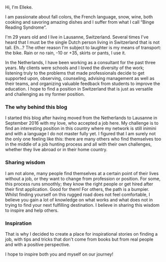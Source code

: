 
Hi, I'm Elleke.

I am passionate about fall colors, the French language, snow, wine, both cooking and savoring amazing dishes and I suffer from what I call “Binge Reading Syndrome”.

I'm 29 years old and I live in Lausanne, Switzerland. Several times I've heard that I must be the single Dutch person living in Switzerland that is not tall. Eh…? The other reason I'm subject to laughter is my means of transport: the bike. Rain or no rain, -10 or +35, skirts or pants, I use it.

In the Netherlands, I have been working as a consultant for the past three years. My clients were schools and I loved the diversity of the work; listening truly to the problems that made professionals decide to get supported upon, observing, counseling, advising management as well as their teams, and organizing valuable feedback from students to improve the education. I hope to find a position in Switzerland that is just as versatile and challenging as my former position.

### The why behind this blog

I started this blog after having moved from the Netherlands to Lausanne in September 2016 with my love, who accepted a job here.  My challenge is to find an interesting position in this country where my network is still inimini and with a language I do not master fully yet. I figured that I am surely not the only one feeling like this: there are many others who find themselves too in the middle of a job hunting process and all with their own challenges, whether they live abroad or in their home country.

### Sharing wisdom

I am not alone, many people find themselves at a certain point of their lives without a job, or they want to change from profession or position. For some, this process runs smoothly; they know the right people or get hired after their first application. Good for them! For others, the path is a bumpier. Whilst finding yourself on this rugged road does not feel comfortable, I believe you gain a lot of knowledge on what works and what does not in trying to find your next fulfilling destination. I believe in sharing this wisdom to inspire and help others.

### Inspiration

That is why I decided to create a place for inspirational stories on finding a job, with tips and tricks that don't come from books but from real people and with a positive perspective.

I hope to inspire both you and myself on our journey!